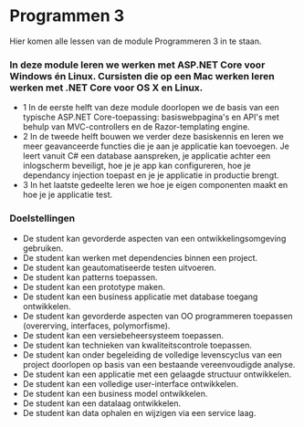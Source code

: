 # Programmen 3 #

Hier komen alle lessen van de module Programmeren 3 in te staan.

### In deze module leren we werken met ASP.NET Core voor Windows én Linux. Cursisten die op een Mac werken leren werken met .NET Core voor OS X en Linux. ###

* 1 In de eerste helft van deze module doorlopen we de basis van een typische ASP.NET Core-toepassing: basiswebpagina's en API's met behulp van MVC-controllers en de Razor-templating engine.
* 2 In de tweede helft bouwen we verder deze basiskennis en leren we meer geavanceerde functies die je aan je applicatie kan toevoegen. Je leert vanuit C# een database aanspreken, je applicatie achter een inlogscherm beveiligt, hoe je je app kan configureren, hoe je dependancy injection toepast en je je applicatie in productie brengt.
* 3 In het laatste gedeelte leren we hoe je eigen componenten maakt en hoe je je applicatie test.

### Doelstellingen ###

* De student kan gevorderde aspecten van een ontwikkelingsomgeving gebruiken.
* De student kan werken met dependencies binnen een project.
* De student kan geautomatiseerde testen uitvoeren.
* De student kan patterns toepassen.
* De student kan een prototype maken.
* De student kan een business applicatie met database toegang ontwikkelen.
* De student kan gevorderde aspecten van OO programmeren toepassen (overerving, interfaces, polymorfisme).
* De student kan een versiebeheersysteem toepassen.
* De student kan technieken van kwaliteitscontrole toepassen.
* De student kan onder begeleiding de volledige levenscyclus van een project doorlopen op basis van een bestaande vereenvoudigde analyse.
* De student kan een applicatie met een gelaagde structuur ontwikkelen.
* De student kan een volledige user-interface ontwikkelen.
* De student kan een business model ontwikkelen.
* De student kan een datalaag ontwikkelen.
* De student kan data ophalen en wijzigen via een service laag.
